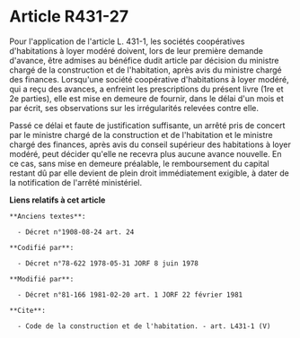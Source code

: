 # Article R431-27

Pour l'application de l'article L. 431-1, les sociétés coopératives d'habitations à loyer modéré doivent, lors de leur
première demande d'avance, être admises au bénéfice dudit article par décision du ministre chargé de la construction et de
l'habitation, après avis du ministre chargé des finances. Lorsqu'une société coopérative d'habitations à loyer modéré, qui a
reçu des avances, a enfreint les prescriptions du présent livre (1re et 2e parties), elle est mise en demeure de fournir,
dans le délai d'un mois et par écrit, ses observations sur les irrégularités relevées contre elle. 

Passé ce délai et faute de justification suffisante, un arrêté pris de concert par le ministre chargé de la construction et
de l'habitation et le ministre chargé des finances, après avis du conseil supérieur des habitations à loyer modéré, peut
décider qu'elle ne recevra plus aucune avance nouvelle. En ce cas, sans mise en demeure préalable, le remboursement du
capital restant dû par elle devient de plein droit immédiatement exigible, à dater de la notification de l'arrêté
ministériel.

**Liens relatifs à cet article**

	**Anciens textes**:

	  - Décret n°1908-08-24 art. 24

	**Codifié par**:

	  - Décret n°78-622 1978-05-31 JORF 8 juin 1978

	**Modifié par**:

	  - Décret n°81-166 1981-02-20 art. 1 JORF 22 février 1981

	**Cite**:

	  - Code de la construction et de l'habitation. - art. L431-1 (V)
